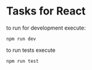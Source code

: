 # Tasks for React

to run for development execute:
```
npm run dev
```

to run tests execute
```
npm run test
```
